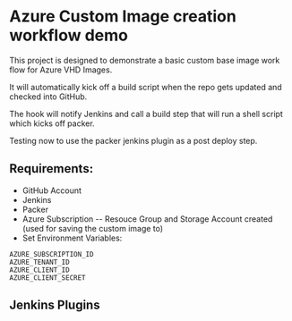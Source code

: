 # Azure Custom Image creation workflow demo

This project is designed to demonstrate a basic custom base image work flow for Azure VHD Images.

It will automatically kick off a build script when the repo gets updated and checked into GitHub.

The hook will notify Jenkins and call a build step that will run a shell script which kicks off packer.

Testing now to use the packer jenkins plugin as a post deploy step.

## Requirements:
- GitHub Account
- Jenkins
- Packer
- Azure Subscription
-- Resouce Group and Storage Account created (used for saving the custom image to)
- Set Environment Variables:
```
AZURE_SUBSCRIPTION_ID
AZURE_TENANT_ID
AZURE_CLIENT_ID
AZURE_CLIENT_SECRET
```

## Jenkins Plugins
